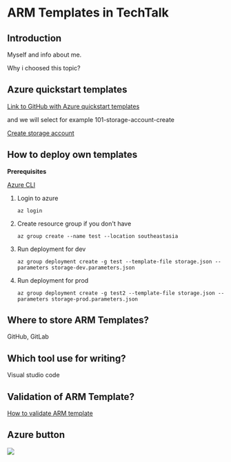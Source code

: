 # ARM Templates in TechTalk
## Introduction
Myself and info about me.

Why i choosed this topic?

## Azure quickstart templates

[Link to GitHub with Azure quickstart templates](https://github.com/Azure/azure-quickstart-templates)

and we will select for example 101-storage-account-create

[Create storage account](https://github.com/Azure/azure-quickstart-templates/tree/master/101-storage-account-create)

## How to deploy own templates
**Prerequisites**

[Azure CLI](https://docs.microsoft.com/cs-cz/cli/azure/install-azure-cli?view=azure-cli-latest)

1. Login to azure
    ```
    az login
    ```

2. Create resource group if you don't have
    ```
    az group create --name test --location southeastasia
    ```
3. Run deployment for dev
    ```
    az group deployment create -g test --template-file storage.json --parameters storage-dev.parameters.json
    ```
4. Run deployment for prod
    ```
    az group deployment create -g test2 --template-file storage.json --parameters storage-prod.parameters.json
    ```

## Where to store ARM Templates?
GitHub, GitLab

## Which tool use for writing?
Visual studio code

## Validation of ARM Template?
[How to validate ARM template](https://docs.microsoft.com/en-us/cli/azure/group/deployment?view=azure-cli-latest#az-group-deployment-validate)

## Azure button
<a href="https://portal.azure.com/#create/Microsoft.Template/uri/https%3A%2F%2Fgithub.com%2Fhadr10%2Ftechtalk%2Fblob%2Fmaster%2Fstorage.json" target="_blank">
<img src="http://azuredeploy.net/deploybutton.png"/>
</a>